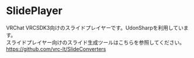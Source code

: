 # SlidePlayer
VRChat VRCSDK3向けのスライドプレイヤーです。UdonSharpを利用しています。  
スライドプレイヤー向けのスライド生成ツールはこちらを参照してください。  
https://github.com/vrc-lt/SlideConverters